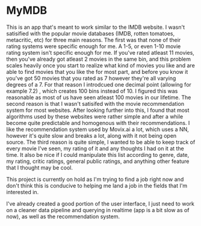 # MyMDB
This is an app that's meant to work similar to the IMDB website. I wasn't satisified with the popular movie databases (IMDB, rotten tomatoes, metacritic, etc) for three main reasons. 
The first was that none of their rating systems were specific enough for me. A 1-5, or even 1-10 movie rating system isn't specific enough for me. If you've rated atleast 11 movies, then you've already got atleast 2 movies in the same bin, and this problem scales heavily once you start to realize what kind of movies you like and are able to find movies that you like the for most part, and before you know it you've got 50 movies that you rated as 7 however they're all varying degrees of a 7. For that reason I introdcued one decimal point (allowing for example 7.2) , which creates 100 bins instead of 10. I figured this was reasonable as most of us have seen atleast 100 movies in our lifetime.
The second reason is that I wasn't satisifed with the movie recommendation system for most websites. After looking further into this, I found that most algorithms used by these websites were rather simple and after a while become quite predictable and homogenous with their recommendations. I like the recommendation system used by Movix.ai a lot, which uses a NN, however it's quite slow and breaks a lot, along with it not being open source. 
The third reason is quite simple, I wanted to be able to keep track of every movie I've seen, my rating of it and any thoughts I had on it at the time. It also be nice if I could manipulate this list according to genre, date, my rating, critic ratings, general public ratings, and anything other feature that I thought may be cool.

This project is currently on hold as I'm trying to find a job right now and don't think this is conducive to helping me land a job in the fields that I'm interested in. 

I've already created a good portion of the user interface, I just need to work on a cleaner data pipeline and querying in realtime (app is a bit slow as of now), as well as the recommendation system.
